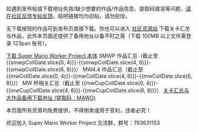 <script setup>
    import ClipboardButton from '../components/ButtonClipboard.vue';
    
    // Set the date of game collections here.
    // 请在此设置作品汇总日期。

    const mwCollDate    = "20240504"
    const mwCupCollDate = "20240824"
    const smwpCollDate  = "20241012"
</script>

如遇到发布帖或下载地址失效/缺少想要的作品/作品信息、提取码错误等问题，[请在社区反馈专帖反馈](https://www.marioforever.net/thread-1635-1-1.html)。贴吧链接均为旧贴，请勿挖坟。

无下载按钮的作品可到发布页直接下载。你也可以进入 [社区资源站](https://file.marioforever.net/) 下载关卡汇总与作品，此外本页面还提供了备用地址以备不时之需（下载 100MB 以上文件需登录 123pan 账号）。

<a class="md-button" target="_blank" href="https://smwp.marioforever.net/downloads/">下载 Super Mario Worker Project 本体</a>
<a class="md-button" target="_blank" :href="`https://file.marioforever.net/Mario%20Worker/SMWP%E4%BD%9C%E5%93%81%E6%B1%87%E6%80%BB${smwpCollDate}.7z`">SMWP 作品汇总（截止至 {{smwpCollDate.slice(0, 4)}}-{{smwpCollDate.slice(4, 6)}}-{{smwpCollDate.slice(6, 8)}}）</a>
<a class="md-button" target="_blank" :href="`https://file.marioforever.net/Mario%20Worker/MW4.4%E4%BD%9C%E5%93%81%E6%B1%87%E6%80%BB${mwCollDate}.7z`">MW4.4 作品汇总（截止至 {{mwCollDate.slice(0, 4)}}-{{mwCollDate.slice(4, 6)}}-{{mwCollDate.slice(6, 8)}}）</a>
<a class="md-button" target="_blank" :href="`https://file.marioforever.net/Mario%20Worker/MW%E6%9D%AF%E7%9B%B8%E5%85%B3%E6%B1%87%E6%80%BB${mwCupCollDate}.7z`">MW 杯相关汇总（截止至 {{mwCupCollDate.slice(0, 4)}}-{{mwCupCollDate.slice(4, 6)}}-{{mwCupCollDate.slice(6, 8)}}）</a>
<a class="md-button" target="_blank" href="https://www.123pan.com/s/U3vrVv-6D0f.html">关卡汇总与大作品备用下载地址 (提取码：MAWO)</a><ClipboardButton lan="zh" code="MAWO" />

本页面所有资源均免费提供，不得倒卖或用于营利，违者必究！

欢迎加入 Super Mario Worker Project 交流群，群号：793631153